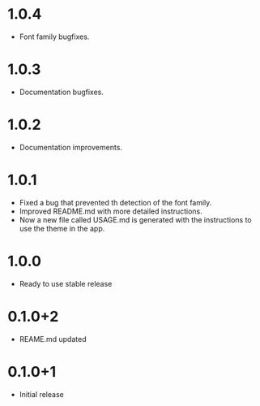 # 1.0.4

- Font family bugfixes.

# 1.0.3

- Documentation bugfixes.

# 1.0.2

- Documentation improvements.

# 1.0.1

- Fixed a bug that prevented th detection of the font family.
- Improved README.md with more detailed instructions.
- Now a new file called USAGE.md is generated with the instructions to use the theme in the app.

# 1.0.0

- Ready to use stable release

# 0.1.0+2

- REAME.md updated

# 0.1.0+1

- Initial release
